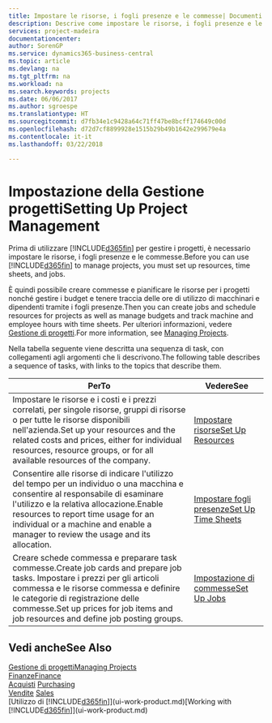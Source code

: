 ```yaml
---
title: Impostare le risorse, i fogli presenze e le commesse| Documenti Microsoft
description: Descrive come impostare le risorse, i fogli presenze e le commesse per gestire progetti.
services: project-madeira
documentationcenter: 
author: SorenGP
ms.service: dynamics365-business-central
ms.topic: article
ms.devlang: na
ms.tgt_pltfrm: na
ms.workload: na
ms.search.keywords: projects
ms.date: 06/06/2017
ms.author: sgroespe
ms.translationtype: HT
ms.sourcegitcommit: d7fb34e1c9428a64c71ff47be8bcff174649c00d
ms.openlocfilehash: d72d7cf8899928e1515b29b49b1642e299679e4a
ms.contentlocale: it-it
ms.lasthandoff: 03/22/2018

---
```

# <a name="setting-up-project-management"></a><span data-ttu-id="66076-103">Impostazione della Gestione progetti</span><span class="sxs-lookup"><span data-stu-id="66076-103">Setting Up Project Management</span></span>
<span data-ttu-id="66076-104">Prima di utilizzare [!INCLUDE[d365fin](includes/d365fin_md.md)] per gestire i progetti, è necessario impostare le risorse, i fogli presenze e le commesse.</span><span class="sxs-lookup"><span data-stu-id="66076-104">Before you can use [!INCLUDE[d365fin](includes/d365fin_md.md)] to manage projects, you must set up resources, time sheets, and jobs.</span></span>

<span data-ttu-id="66076-105">È quindi possibile creare commesse e pianificare le risorse per i progetti nonché gestire i budget e tenere traccia delle ore di utilizzo di macchinari e dipendenti tramite i fogli presenze.</span><span class="sxs-lookup"><span data-stu-id="66076-105">Then you can create jobs and schedule resources for projects as well as manage budgets and track machine and employee hours with time sheets.</span></span> <span data-ttu-id="66076-106">Per ulteriori informazioni, vedere [Gestione di progetti](projects-manage-projects.md).</span><span class="sxs-lookup"><span data-stu-id="66076-106">For more information, see [Managing Projects](projects-manage-projects.md).</span></span>  

<span data-ttu-id="66076-107">Nella tabella seguente viene descritta una sequenza di task, con collegamenti agli argomenti che li descrivono.</span><span class="sxs-lookup"><span data-stu-id="66076-107">The following table describes a sequence of tasks, with links to the topics that describe them.</span></span>

| <span data-ttu-id="66076-108">Per</span><span class="sxs-lookup"><span data-stu-id="66076-108">To</span></span> | <span data-ttu-id="66076-109">Vedere</span><span class="sxs-lookup"><span data-stu-id="66076-109">See</span></span> |
| --- | --- |
| <span data-ttu-id="66076-110">Impostare le risorse e i costi e i prezzi correlati, per singole risorse, gruppi di risorse o per tutte le risorse disponibili nell'azienda.</span><span class="sxs-lookup"><span data-stu-id="66076-110">Set up your resources and the related costs and prices, either for individual resources, resource groups, or for all available resources of the company.</span></span> |[<span data-ttu-id="66076-111">Impostare risorse</span><span class="sxs-lookup"><span data-stu-id="66076-111">Set Up Resources</span></span>](projects-how-setup-resources.md) |
| <span data-ttu-id="66076-112">Consentire alle risorse di indicare l'utilizzo del tempo per un individuo o una macchina e consentire al responsabile di esaminare l'utilizzo e la relativa allocazione.</span><span class="sxs-lookup"><span data-stu-id="66076-112">Enable resources to report time usage for an individual or a machine and enable a manager to review the usage and its allocation.</span></span> |[<span data-ttu-id="66076-113">Impostare fogli presenze</span><span class="sxs-lookup"><span data-stu-id="66076-113">Set Up Time Sheets</span></span>](projects-how-setup-time-sheets.md) |
| <span data-ttu-id="66076-114">Creare schede commessa e preparare task commesse.</span><span class="sxs-lookup"><span data-stu-id="66076-114">Create job cards and prepare job tasks.</span></span> <span data-ttu-id="66076-115">Impostare i prezzi per gli articoli commessa e le risorse commessa e definire le categorie di registrazione delle commesse.</span><span class="sxs-lookup"><span data-stu-id="66076-115">Set up prices for job items and job resources and define job posting groups.</span></span> |[<span data-ttu-id="66076-116">Impostazione di commesse</span><span class="sxs-lookup"><span data-stu-id="66076-116">Set Up Jobs</span></span>](projects-how-setup-jobs.md) |

## <a name="see-also"></a><span data-ttu-id="66076-117">Vedi anche</span><span class="sxs-lookup"><span data-stu-id="66076-117">See Also</span></span>
[<span data-ttu-id="66076-118">Gestione di progetti</span><span class="sxs-lookup"><span data-stu-id="66076-118">Managing Projects</span></span>](projects-manage-projects.md)  
[<span data-ttu-id="66076-119">Finanze</span><span class="sxs-lookup"><span data-stu-id="66076-119">Finance</span></span>](finance.md)  
<span data-ttu-id="66076-120">[Acquisti](purchasing-manage-purchasing.md)       </span><span class="sxs-lookup"><span data-stu-id="66076-120">[Purchasing](purchasing-manage-purchasing.md)       </span></span>  
<span data-ttu-id="66076-121">[Vendite](sales-manage-sales.md)   </span><span class="sxs-lookup"><span data-stu-id="66076-121">[Sales](sales-manage-sales.md)   </span></span>  
<span data-ttu-id="66076-122">[Utilizzo di [!INCLUDE[d365fin](includes/d365fin_md.md)]](ui-work-product.md)</span><span class="sxs-lookup"><span data-stu-id="66076-122">[Working with [!INCLUDE[d365fin](includes/d365fin_md.md)]](ui-work-product.md)</span></span>  

